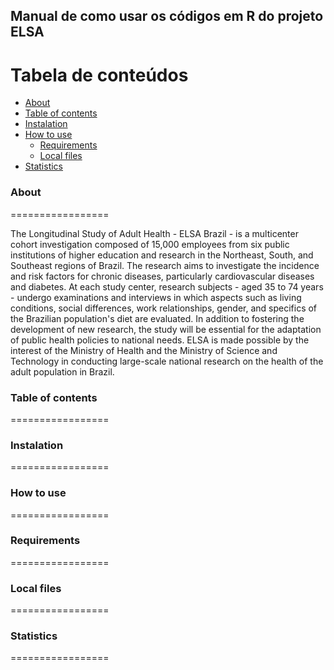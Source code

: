 ## Manual de como usar os códigos em R do projeto ELSA

Tabela de conteúdos
=================
<!--ts-->
   * [About](#About)
   * [Table of contents](#Table-of-contents)
   * [Instalation](#Instalation)
   * [How to use](#How-to-use)
      * [Requirements](#Requirements)
      * [Local files](#local-files)
   * [Statistics](#Statistics)
<!--te-->

### About
=================

The Longitudinal Study of Adult Health - ELSA Brazil - is a multicenter cohort investigation composed of 15,000 employees from six public institutions of higher education and research in the Northeast, South, and Southeast regions of Brazil. The research aims to investigate the incidence and risk factors for chronic diseases, particularly cardiovascular diseases and diabetes.
At each study center, research subjects - aged 35 to 74 years - undergo examinations and interviews in which aspects such as living conditions, social differences, work relationships, gender, and specifics of the Brazilian population's diet are evaluated.
In addition to fostering the development of new research, the study will be essential for the adaptation of public health policies to national needs. ELSA is made possible by the interest of the Ministry of Health and the Ministry of Science and Technology in conducting large-scale national research on the health of the adult population in Brazil.


### Table of contents
=================

### Instalation
=================

### How to use
=================

### Requirements
=================

### Local files
=================

### Statistics
=================